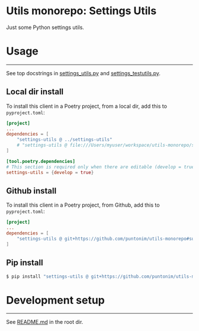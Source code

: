 **Utils monorepo: Settings Utils**
==================================

Just some Python settings utils.


Usage
=====

---

See top docstrings in [settings_utils.py](settings_utils/settings_utils.py)
 and [settings_testutils.py](settings_utils/settings_testutils.py).

Local dir install
-----------------
To install this client in a Poetry project, from a local dir, add this to `pyproject.toml`:
```toml
[project]
...
dependencies = [
    "settings-utils @ ../settings-utils"
    # "settings-utils @ file:///Users/myuser/workspace/utils-monorepo/settings-utils"
]

[tool.poetry.dependencies]
# This section is required only when there are editable (develop = true) dependencies.
settings-utils = {develop = true}
```

Github install
--------------
To install this client in a Poetry project, from Github, add this to `pyproject.toml`:
```toml
[project]
...
dependencies = [
    "settings-utils @ git+https://github.com/puntonim/utils-monorepo#subdirectory=settings-utils",
]
```

Pip install
-----------
```sh
$ pip install "settings-utils @ git+https://github.com/puntonim/utils-monorepo#subdirectory=settings-utils"
```


Development setup
=================

---

See [README.md](../README.md) in the root dir.
